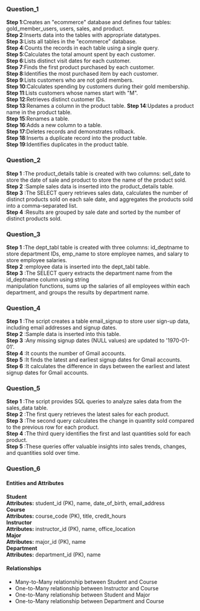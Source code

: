 ### **Question_1**

**Step 1**:Creates an "ecommerce" database and defines four tables: gold_member_users, users, sales, and product.<br/>
**Step 2**:Inserts data into the tables with appropriate datatypes.<br />
**Step 3**:Lists all tables in the "ecommerce" database.<br />
**Step 4**:Counts the records in each table using a single query.<br />
**Step 5**:Calculates the total amount spent by each customer.<br />
**Step 6**:Lists distinct visit dates for each customer.<br />
**Step 7**:Finds the first product purchased by each customer.<br />
**Step 8**:Identifies the most purchased item by each customer.<br />
**Step 9**:Lists customers who are not gold members.<br />
**Step 10**:Calculates spending by customers during their gold membership.<br />
**Step 11**:Lists customers whose names start with "M".<br />
**Step 12**:Retrieves distinct customer IDs.<br />
**Step 13**:Renames a column in the product table.
**Step 14**:Updates a product name in the product table.<br />
**Step 15**:Renames a table.<br />
**Step 16**:Adds a new column to a table.<br />
**Step 17**:Deletes records and demonstrates rollback.<br />
**Step 18**:Inserts a duplicate record into the product table.<br />
**Step 19**:Identifies duplicates in the product table.<br />

### **Question_2**

**Step 1** :The product_details table is created with two columns: sell_date to store the date of 
sale and product to store the name of the product sold.<br />
**Step 2** :Sample sales data is inserted into the product_details table.<br />
**Step 3** :The SELECT query retrieves sales data, calculates the number of distinct products sold on each sale date, and aggregates the products sold into a comma-separated list.<br />
**Step 4** :Results are grouped by sale date and sorted by the number of distinct products sold.<br />

### **Question_3**

**Step 1** :The dept_tabl table is created with three columns: id_deptname to store department IDs, 
emp_name to store employee names, and salary to store employee salaries.<br />
**Step 2** :employee data is inserted into the dept_tabl table.<br />
**Step 3** :The SELECT query extracts the department name from the id_deptname column using string<br />
manipulation functions, sums up the salaries of all employees within each department, and groups the results by department name.


### **Question_4**

**Step 1** :The script creates a table email_signup to store user sign-up data, including email addresses and signup dates.<br />
**Step 2** :Sample data is inserted into this table.<br />
**Step 3** :Any missing signup dates (NULL values) are updated to '1970-01-01'.<br />
**Step 4** :It counts the number of Gmail accounts.<br />
**Step 5** :It finds the latest and earliest signup dates for Gmail accounts.<br />
**Step 6** :It calculates the difference in days between the earliest and latest signup dates for Gmail accounts.<br />

### **Question_5**

**Step 1** :The script provides SQL queries to analyze sales data from the sales_data table.<br />
**Step 2** :The first query retrieves the latest sales for each product.<br />
**Step 3** :The second query calculates the change in quantity sold compared to the previous row for each product.<br />
**Step 4** :The third query identifies the first and last quantities sold for each product.<br />
**Step 5** :These queries offer valuable insights into sales trends, changes, and quantities sold over time.<br />

### **Question_6**

#### **Entities and Attributes**

**Student**<br/>
**Attributes:** student_id (PK), name, date_of_birth, email_address<br/>
**Course**<br/>
**Attributes:** course_code (PK), title, credit_hours<br/>
**Instructor**<br/>
**Attributes:** instructor_id (PK), name, office_location<br/>
**Major**<br/>
**Attributes:** major_id (PK), name<br/>
**Department**<br/>
**Attributes:** department_id (PK), name<br/>


#### **Relationships**


* Many-to-Many relationship between Student and Course <br/>
* One-to-Many relationship between Instructor and Course <br/>
* One-to-Many relationship between Student and Major <br/>
* One-to-Many relationship between Department and Course <br/>